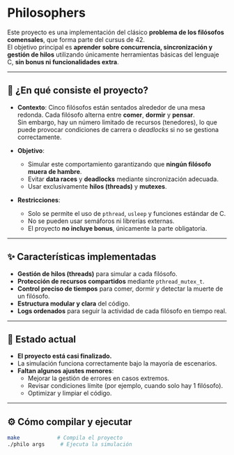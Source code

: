 # Philosophers

Este proyecto es una implementación del clásico **problema de los filósofos comensales**, que forma parte del cursus de 42.  
El objetivo principal es **aprender sobre concurrencia, sincronización y gestión de hilos** utilizando únicamente herramientas básicas del lenguaje C, **sin bonus ni funcionalidades extra**.

---

## 📖 ¿En qué consiste el proyecto?

- **Contexto**: Cinco filósofos están sentados alrededor de una mesa redonda. Cada filósofo alterna entre **comer**, **dormir** y **pensar**.  
  Sin embargo, hay un número limitado de recursos (tenedores), lo que puede provocar condiciones de carrera o *deadlocks* si no se gestiona correctamente.  

- **Objetivo**:  
  - Simular este comportamiento garantizando que **ningún filósofo muera de hambre**.  
  - Evitar **data races** y **deadlocks** mediante sincronización adecuada.  
  - Usar exclusivamente **hilos (threads)** y **mutexes**.  

- **Restricciones**:  
  - Solo se permite el uso de `pthread`, `usleep` y funciones estándar de C.  
  - No se pueden usar semáforos ni librerías externas.  
  - El proyecto **no incluye bonus**, únicamente la parte obligatoria.  

---

## ✨ Características implementadas

- **Gestión de hilos (threads)** para simular a cada filósofo.  
- **Protección de recursos compartidos** mediante `pthread_mutex_t`.  
- **Control preciso de tiempos** para comer, dormir y detectar la muerte de un filósofo.  
- **Estructura modular y clara** del código.  
- **Logs ordenados** para seguir la actividad de cada filósofo en tiempo real.  

---

## 📌 Estado actual

- **El proyecto está casi finalizado.**  
- La simulación funciona correctamente bajo la mayoría de escenarios.  
- **Faltan algunos ajustes menores**:  
  - Mejorar la gestión de errores en casos extremos.  
  - Revisar condiciones límite (por ejemplo, cuando solo hay 1 filósofo).  
  - Optimizar y limpiar el código.  

---

## ⚙️ Cómo compilar y ejecutar

```bash
make            # Compila el proyecto
./philo args     # Ejecuta la simulación

